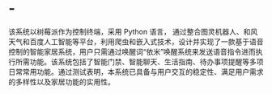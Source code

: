 # -
该系统以树莓派作为控制终端，采用 Python 语言， 通过整合图灵机器人、和风天气和百度人工智能等平台，利用爬虫和嵌入式技术，设计并实现了一款基于语音控制的智能家居系统，用户只需通过唤醒词“依米”唤醒系统来发送语音指令进而执行所需功能。该系统包括了智能门禁、智能聊天、生活指南、待办事项提醒等多项日常常用功能。通过测试表明，本系统已具备与用户交互的稳定性、满足用户需求的多样性以及家居功能的实用性。
